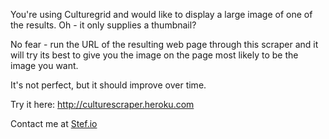 You're using Culturegrid and would like to display a large image of one of the results. Oh - it only supplies a thumbnail?

No fear - run the URL of the resulting web page through this scraper and it will try its best to give you the image on the page most likely to be the image you want.

It's not perfect, but it should improve over time. 

Try it here: http://culturescraper.heroku.com

Contact me at [Stef.io](http://stef.io)